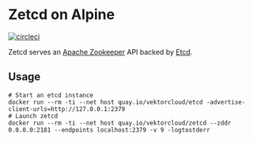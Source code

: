 # Zetcd on Alpine

[![circleci][circleci]](https://circleci.com/gh/vektorcloud/zetcd)

Zetcd serves an [Apache Zookeeper](https://zookeeper.apache.org) API backed by [Etcd](https://coreos.com/etcd/docs/latest/).


## Usage

    # Start an etcd instance
    docker run --rm -ti --net host quay.io/vektorcloud/etcd -advertise-client-urls=http://127.0.0.1:2379
    # Launch zetcd
    docker run --rm -ti --net host quay.io/vektorcloud/zetcd --zddr 0.0.0.0:2181 --endpoints localhost:2379 -v 9 -logtostderr

[circleci]: https://img.shields.io/circleci/build/gh/vektorcloud/zetcd?color=1dd6c9&logo=CircleCI&logoColor=1dd6c9&style=for-the-badge "zetcd"
